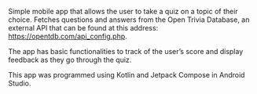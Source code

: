 Simple mobile app that allows the user to take a quiz on a topic of their choice. 
Fetches questions and answers from the Open Trivia Database, an external API that can be found at this address: https://opentdb.com/api_config.php. 

The app has basic functionalities to track of the user’s score and display feedback as they go through the quiz.

This app was programmed using Kotlin and Jetpack Compose in Android Studio.
